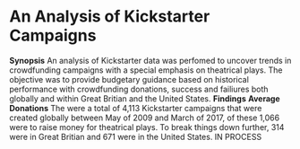# An Analysis of Kickstarter Campaigns
**Synopsis**
An analysis of Kickstarter data was perfomed to uncover trends in crowdfunding campaigns with a special emphasis on theatrical plays. The objective was to provide budgetary guidance based on historical performance with crowdfunding donations, success and failiures both globally and within Great Britian and the United States.
**Findings**
**Average Donations**
The were a total of 4,113 Kickstarter campaigns that were created globally between May of 2009 and March of 2017, of these 1,066 were to raise money for theatrical plays. To break things down further, 314 were in Great Britian and 671 were in the United States. 
IN PROCESS
